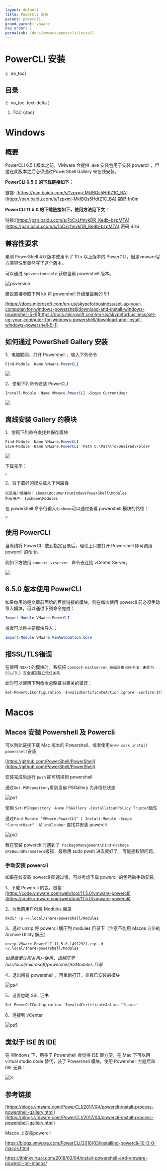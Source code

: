 ```yaml
---
layout: default
title: PowerCli 安装
parent: powercli
grand_parent: vmware
nav_order: 1
permalink: /docs/vmware/powercli/install
---
```


# PowerCLI 安装
{: .no_toc}

## 目录
{: .no_toc .text-delta }

1. TOC
{:toc}

# Windows 

## 概要

PowerCLI 6.5.1 版本之前，VMware 会提供 .exe 安装包用于安装 powercli ，但是在此版本之后必须通过PowerShell Gallery 来在线安装。



**PowerCLI 6.5.0 的下载链接如下：**

链接: [https://pan.baidu.com/s/1zpxmj-MkIBQs5HdtZ1C_BA](https://pan.baidu.com/s/1zpxmj-MkIBQs5HdtZ1C_BA)  密码:fn0m



**PowerCLI 11.5.0 的下载链接如下，使用方法见下文：**

链接:[https://pan.baidu.com/s/1bCxLfmvkDR_Kedb-bzpMTA](https://pan.baidu.com/s/1bCxLfmvkDR_Kedb-bzpMTA)  密码:4rbi



## 兼容性要求

亲测 PowerShell 4.0 版本使用不了 10.x 以上版本的 PowerCLI，但是vmware官方兼容性里竟然写了这个版本。



可以通过 `$psversiontable` 获取当前 powershell 版本。

![psversion](../../../pics/psversion.png)



建议直接参照下列 kb 将 powershell 升级至最新的 5.1

[https://docs.microsoft.com/en-us/skypeforbusiness/set-up-your-computer-for-windows-powershell/download-and-install-windows-powershell-5-1](https://docs.microsoft.com/en-us/skypeforbusiness/set-up-your-computer-for-windows-powershell/download-and-install-windows-powershell-5-1)



## 如何通过 PowerShell Gallery 安装



1、电脑联网，打开 Powershell ，输入下列命令

```powershell
Find-Module -Name VMware.PowerCLI
```

![](../../../pics/pcinstall1.jpg)

2、使用下列命令安装 PowerCLI

```powershell
Install-Module -Name VMware.PowerCLI –Scope CurrentUser
```

![](../../../pics/pcinstall22.jpg)



## 离线安装 Gallery 的模块

1、使用下列命令查找并保存模块

```powershell
Find-Module -Name VMware.PowerCLI
Save-Module -Name VMware.PowerCLI -Path C:\Path\To\Desired\Folder
```

![](../../../pics/pcinstall3.jpg)

下载完毕：

<img src="../../../pics/pcinstall6.jpg" style="zoom:40%;" />

2、将下载好的模块放入下列路径

```
仅该用户使用时: $home\Documents\WindowsPowerShell\Modules
所有用户: $pshome\Modules
```

在 powershell 命令行输入` $pshome `可以通过查看 powershell 模块的路径：

<img src="../../../pics/pcinstall4.jpg" style="zoom:50%;" />



## 使用 PowerCLI

当离线将 PowerCLI 放到指定目录后，理论上只要打开 Powershell 即可调用 powercli 的命令。

例如下方使用 `connect-viserver `  命令去连接 vCenter Server。

![](../../../pics/pcinstall5.jpg)



## 6.5.0 版本使用 PowerCLI

如果你用的是文章前面给的百度链接的模块，则在每次使用 powercli 前必须手动导入模块，可以通过下列命令完成：

```powershell
Import-Module VMware.PowerCLI
```

或者可以将主要模块导入：

```powershell
Import-Module VMware.VimAutomation.Core
```



## 报SSL/TLS错误

在使用 nsx-t 的模块时，系统报 `connect-nsxtserver 基础连接已经关闭：未能为 SSL/TLS 安全通道建立信任关系`

此时可以使用下列命令忽略证书相关的错误：

```powershell
Set-PowerCLIConfiguration -InvalidCertificateAction Ignore -confirm:$false
```

# Macos

## Macos 安装 Powershell 及 Powercli

可以到此链接下载 Mac 版本的 Powershell，或者使用`brew cask install powershell`安装

[https://github.com/PowerShell/PowerShell](https://github.com/PowerShell/PowerShell)

安装完成后运行 `pwsh` 即可切换到 powershell

通过`Get-PSRepository`看到当前 PSGallery 为非信任状态

![ps1](../../../pics/ps1.png)



使用 `Set-PSRepository -Name PSGallery -InstallationPolicy Trusted`信任



通过`Find-Module "VMware.PowerCLI" | Install-Module -Scope "CurrentUser" -AllowClobber` 查找并安装 powercli 

![ps2](../../../pics/ps2.png)



我在安装 powercli 时遇到了` PackageManagement\Find-Package @PSBoundParameters`报错，最后用 sudo pwsh 进去就好了，可能是权限问题。



### 手动安装 powercli 

如果在线安装 powercli 网速过慢，可以考虑下载 powercli 的包然后手动安装。

1、下载 Powercli 的包，链接： [https://code.vmware.com/web/tool/11.5.0/vmware-powercli](https://code.vmware.com/web/tool/11.5.0/vmware-powercli)



2、为当前用户创建 Modules 目录

```shell
mkdir -p ~/.local/share/powershell/Modules
```



3、通过 unzip 将 powercli 解压到 modules 目录下（注意不能用 Macos 自带的 Archive Utility 解压）

```shell
unzip VMware-PowerCLI-11.5.0-14912921.zip -d ~/.local/share/powershell/Modules
```

*如果需要让所有用户使用，请解压至 /usr/local/microsoft/powershell/6/Modules 目录*



4、退出所有 powershell ，再重新打开，查看已安装的模块

![ps4](../../../pics/ps4.png)



5、设置忽略 SSL 证书

```powershell
Set-PowerCLIConfiguration -InvalidCertificateAction "Ignore"
```



6、连接到 vCenter

![ps5](../../../pics/ps5.png)



## 类似于 ISE 的 IDE

在 Windows 下，用多了 Powershell 会觉得 ISE 很方便，在 Mac 下可以用 virtual studio code 替代，装了 Powershell 模块，使用 Powershell 主题后和 ISE 无异：

![3](../../../pics/3.png)





## 参考链接

[https://blogs.vmware.com/PowerCLI/2017/04/powercli-install-process-powershell-gallery.html](https://blogs.vmware.com/PowerCLI/2017/04/powercli-install-process-powershell-gallery.html)



Macos 上安装powercli 

https://blogs.vmware.com/PowerCLI/2018/03/installing-powercli-10-0-0-macos.html

https://ithinkvirtual.com/2018/03/04/install-powershell-and-vmware-powercli-on-macos/
